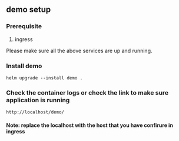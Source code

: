 ## demo setup

### Prerequisite
1. ingress

Please make sure all the above services are up and running.

### Install demo

```
helm upgrade --install demo .
```

### Check the container logs or check the link to make sure application is running 

```http://localhost/demo/```

#### Note: replace the localhost with the host that you have confirure in ingress